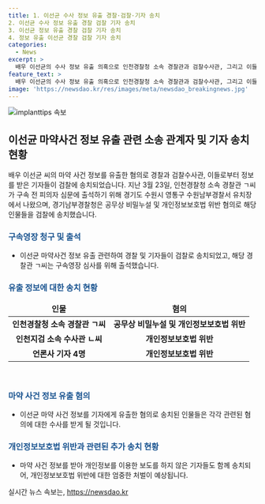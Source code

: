 ```yaml
---
title: 1. 이선균 수사 정보 유출 경찰·검찰·기자 송치
2. 이선균 수사 정보 유출 경찰 검찰 기자 송치
3. 이선균 정보 유출 경찰 검찰 기자 송치
4. 정보 유출 이선균 경찰 검찰 기자 송치
categories:
  - News
excerpt: >
  배우 이선균의 수사 정보 유출 의혹으로 인천경찰청 소속 경찰관과 검찰수사관, 그리고 이들로부터 정보를 받은 기자들이 공무상 비밀누설과 개인정보보호법 위반 혐의로 구속영장이 청구되었다. 경기남부경찰청은 관련된 사람들을 검찰에 송치했으며, 경찰과 검찰수사관, 기자들을 함께 조사하고 있다. 경찰 관계자는 개인정보의 유출에 대한 심각한 경고를 발표하며, 이에 따른 처벌을 받을 수 있다고 밝혔다. (150자)
feature_text: >
  배우 이선균의 수사 정보 유출 의혹으로 인천경찰청 소속 경찰관과 검찰수사관, 그리고 이들로부터 정보를 받은 기자들이 공무상 비밀누설과 개인정보보호법 위반 혐의로 구속영장이 청구되었다. 경기남부경찰청은 관련된 사람들을 검찰에 송치했으며, 경찰과 검찰수사관, 기자들을 함께 조사하고 있다. 경찰 관계자는 개인정보의 유출에 대한 심각한 경고를 발표하며, 이에 따른 처벌을 받을 수 있다고 밝혔다. (150자)
image: 'https://newsdao.kr/res/images/meta/newsdao_breakingnews.jpg'
---
```


<p><img src="https://newsdao.kr/res/images/meta/newsdao_breakingnews.jpg" alt="implanttips 속보" /></p>

<h2 data-ke-size="size26">이선균 마약사건 정보 유출 관련 소송 관계자 및 기자 송치 현황</h2>

<p data-ke-size="size16">배우 이선균 씨의 마약 사건 정보를 유출한 혐의로 경찰과 검찰수사관, 이들로부터 정보를 받은 기자들이 검찰에 송치되었습니다. 지난 3월 23일, 인천경찰청 소속 경찰관 ㄱ씨가 구속 전 피의자 심문에 출석하기 위해 경기도 수원시 영통구 수원남부경찰서 유치장에서 나왔으며, 경기남부경찰청은 공무상 비밀누설 및 개인정보보호법 위반 혐의로 해당 인물들을 검찰에 송치했습니다.</p>

<h3><b><span style="color: #1a5490;">구속영장 청구 및 출석</span></b></h3>

<ul>
<li>이선균 마약사건 정보 유출 관련하여 경찰 및 기자들이 검찰로 송치되었고, 해당 경찰관 ㄱ씨는 구속영장 심사를 위해 출석했습니다.</li>
</ul>

<h3><b><span style="color: #1a5490;">유출 정보에 대한 송치 현황</span></b></h3>

<table>
<thead>
<tr>
<td style="text-align: center; height: 17px;"><b>인물</b></td>
<td style="text-align: center; height: 17px;"><b>혐의</b></td>
</tr>
</thead>
<tbody>
<tr>
<td style="text-align: center; height: 17px;"><b>인천경찰청 소속 경찰관 ㄱ씨</b></td>
<td style="text-align: center; height: 17px;"><b>공무상 비밀누설 및 개인정보보호법 위반</b></td>
</tr>
<tr>
<td style="text-align: center; height: 17px;"><b>인천지검 소속 수사관 ㄴ씨</b></td>
<td style="text-align: center; height: 17px;"><b>개인정보보호법 위반</b></td>
</tr>
<tr>
<td style="text-align: center; height: 17px;"><b>언론사 기자 4명</b></td>
<td style="text-align: center; height: 17px;"><b>개인정보보호법 위반</b></td>
</tr>
</tbody>
</table> 

<p data-ke-size="size16">&nbsp;</p>

<h3><b><span style="color: #1a5490;">마약 사건 정보 유출 혐의</span></b></h3>

<ul>
<li>이선균 마약 사건 정보를 기자에게 유출한 혐의로 송치된 인물들은 각각 관련된 혐의에 대한 수사를 받게 될 것입니다.</li>
</ul>

<h3><b><span style="color: #1a5490;">개인정보보호법 위반과 관련된 추가 송치 현황</span></b></h3>

<ul>
<li>마약 사건 정보를 받아 개인정보를 이용한 보도를 하지 않은 기자들도 함께 송치되어, 개인정보보호법 위반에 대한 엄중한 처벌이 예상됩니다.</li>
</ul>
실시간 뉴스 속보는, <a href="https://newsdao.kr" rel="dofollow">https://newsdao.kr</a>


